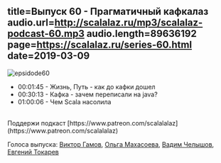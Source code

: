 title=Выпуск 60 - Прагматичный кафкалаз
audio.url=http://scalalaz.ru/mp3/scalalaz-podcast-60.mp3
audio.length=89636192
page=https://scalalaz.ru/series-60.html
date=2019-03-09
----

![epsidode60](img/episode60.jpg)

* 00:01:45 - Жизнь, Путь - как до кафки дошел
* 00:30:13 - Кафка - зачем переписали на java?
* 01:00:06 - Чем Scala насолила

<br/>
Поддержи подкаст [https://www.patreon.com/scalalalaz](https://www.patreon.com/scalalalaz)
<br/>

Голоса выпуска:
[Виктор Гамов](https://twitter.com/gamussa),
[Ольга Махасоева](https://twitter.com/oli_kitty),
[Вадим Челышов](http://github.com/dos65),
[Евгений Токарев](https://twitter.com/strobegen)
